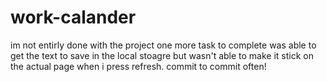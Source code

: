 # work-calander
im not entirly done with the project one more task to complete was able to get the text to save in the local stoagre but wasn't able to make it stick on the actual page when i press refresh. commit to commit often!